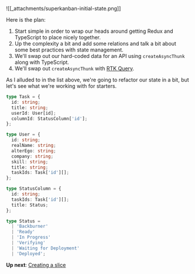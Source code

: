 ![[_attachments/superkanban-initial-state.png]]

Here is the plan:

1. Start simple in order to wrap our heads around getting Redux and TypeScript to place nicely together.
2. Up the complexity a bit and add some relations and talk a bit about some best practices with state management.
3. We'll swap out our hard-coded data for an API using `createAsyncThunk` along with TypeScript.
4. We'll swap out `createAsyncThunk` with [RTK Query](https://redux-toolkit.js.org/rtk-query/overview).

As I alluded to in the list above, we're going to refactor our state in a bit, but let's see what we're working with for starters.

```ts
type Task = {
  id: string;
  title: string;
  userId: User[id];
  columnId: StatusColumn['id'];
};

type User = {
  id: string;
  realName: string;
  alterEgo: string;
  company: string;
  skill: string;
  title: string;
  taskIds: Task['id'][];
};

type StatusColumn = {
  id: string;
  taskIds: Task['id'][];
  title: Status;
};

type Status =
  | 'Backburner'
  | 'Ready'
  | 'In Progress'
  | 'Verifying'
  | 'Waiting for Deployment'
  | 'Deployed';
```

**Up next**: [Creating a slice](Creating%20a%20slice.md)
